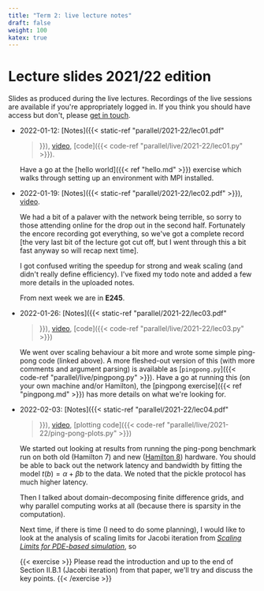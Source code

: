 ```yaml
---
title: "Term 2: live lecture notes"
draft: false
weight: 100
katex: true
---
```


# Lecture slides 2021/22 edition

Slides as produced during the live lectures. Recordings of the live
sessions are available if you're appropriately logged in. If you think
you should have access but don't, please [get in
touch](mailto:lawrence.mitchell@durham.ac.uk).

- 2022-01-12: [Notes]({{< static-ref "parallel/2021-22/lec01.pdf"
  >}}),
  [video](https://durham.cloud.panopto.eu/Panopto/Pages/Viewer.aspx?id=a2578ab5-e2b9-4a41-ab71-ae1b00d784b0),
  [code]({{< code-ref "parallel/live/2021-22/lec01.py" >}}).
  
  Have a go at the [hello world]({{< ref "hello.md" >}}) exercise
  which walks through setting up an environment with MPI installed.

- 2022-01-19: [Notes]({{< static-ref "parallel/2021-22/lec02.pdf" >}}), [video](https://durham.cloud.panopto.eu/Panopto/Pages/Viewer.aspx?id=4ed36e00-5ef0-42dd-83c2-ae2100946181).

  We had a bit of a palaver with the network being terrible, so sorry
  to those attending online for the drop out in the second half.
  Fortunately the encore recording got everything, so we've got a
  complete record [the very last bit of the lecture got cut off, but I
  went through this a bit fast anyway so will recap next time].
  
  I got confused writing the speedup for strong and weak scaling (and
  didn't really define efficiency). I've fixed my todo note and added
  a few more details in the uploaded notes.

  From next week we are in **E245**.

- 2022-01-26: [Notes]({{< static-ref "parallel/2021-22/lec03.pdf"
  >}}),
  [video](https://durham.cloud.panopto.eu/Panopto/Pages/Viewer.aspx?id=0e3fe682-0bc2-4920-8fa6-ae2900dee766),
  [code]({{< code-ref "parallel/live/2021-22/lec03.py" >}})
  
  We went over scaling behaviour a bit more and wrote some simple
  ping-pong code (linked above). A more fleshed-out version of this
  (with more comments and argument parsing) is available as
  [`pingpong.py`]({{< code-ref "parallel/live/pingpong.py" >}}). Have
  a go at running this (on your own machine and/or Hamilton), the
  [pingpong exercise]({{< ref "pingpong.md" >}}) has more details on
  what we're looking for.

- 2022-02-03: [Notes]({{< static-ref "parallel/2021-22/lec04.pdf"
  >}}), [video](https://durham.cloud.panopto.eu/Panopto/Pages/Viewer.aspx?id=adb7447d-11dc-4664-8c86-ae3000d794a0), [plotting code]({{< code-ref
  "parallel/live/2021-22/ping-pong-plots.py" >}})
  
  We started out looking at results from running the ping-pong
  benchmark run on both old (Hamilton 7) and new ([Hamilton
  8](https://www.dur.ac.uk/arc/hamilton/migration/)) hardware. You
  should be able to back out the network latency and bandwidth by
  fitting the model $t(b) = \alpha + \beta b$ to the data. We noted
  that the pickle protocol has much higher latency.
  
  Then I talked about domain-decomposing finite difference grids, and
  why parallel computing works at all (because there is sparsity in
  the computation).
  
  Next time, if there is time (I need to do some planning), I would
  like to look at the analysis of scaling limits for
  Jacobi iteration from [_Scaling Limits for
  PDE-based
  simulation_](http://www.mcs.anl.gov/papers/P5347-0515.pdf), so

  {{< exercise >}}
  Please read the introduction and up to the end of Section II.B.1
  (Jacobi iteration) from that paper, we'll try and discuss the key
  points.
  {{< /exercise >}}
